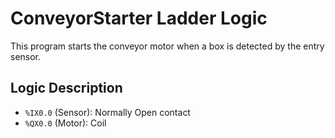# ConveyorStarter Ladder Logic

This program starts the conveyor motor when a box is detected by the entry sensor.

## Logic Description
- `%IX0.0` (Sensor): Normally Open contact
- `%QX0.0` (Motor): Coil
